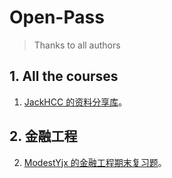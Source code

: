 # Open-Pass

> Thanks to all authors

## 1. All the courses
1. [JackHCC 的资料分享库](authors/hcc/README.md)。

## 2. 金融工程
2. [ModestYjx 的金融工程期末复习题](authors/ModestYjx/金工期末题.md)。
